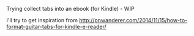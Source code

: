 
Trying collect tabs into an ebook (for Kindle) - WIP

I'll try to get inspiration from http://pnwanderer.com/2014/11/15/how-to-format-guitar-tabs-for-kindle-e-reader/

